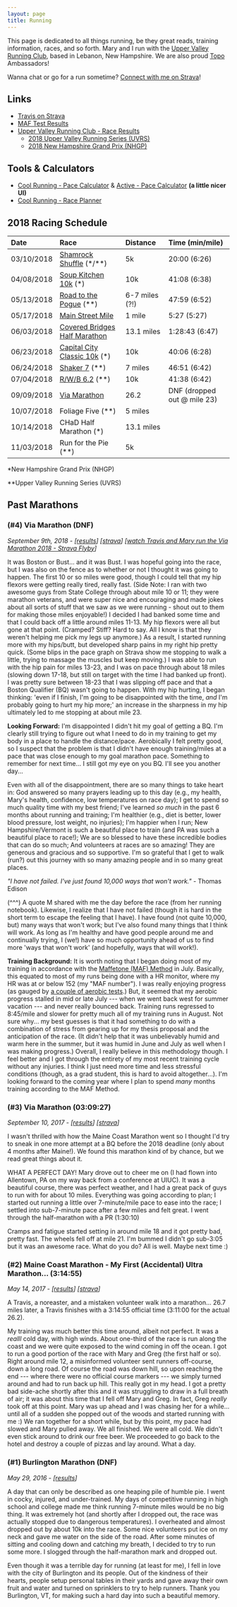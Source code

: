 ```yaml
---
layout: page
title: Running
---
```


This page is dedicated to all things running, be they great reads, training information, races, and so forth.
Mary and I run with the [Upper Valley Running Club](http://uppervalleyrunningclub.org/), based in Lebanon, New Hampshire.
We are also proud [Topo](https://www.topoathletic.com/) Ambassadors!

Wanna chat or go for a run sometime? [Connect with me on Strava](https://www.strava.com/athletes/traviswpeters)!

## Links

* [Travis on Strava](https://www.strava.com/athletes/traviswpeters)
* [MAF Test Results](https://docs.google.com/spreadsheets/d/1KV7-Jj6z1sFdLgS2WxpIS7vLblWPOVAQLqPu0ZVeRNQ/edit?usp=sharing)
* [Upper Valley Running Club - Race Results](http://uppervalleyrunningclub.org/race-results-page/?race_id=0&runner_id=171)
    * [2018 Upper Valley Running Series (UVRS)](http://uppervalleyrunningclub.org/2018-uvrs/)
    * [2018 New Hampshire Grand Prix (NHGP)](http://www.nhgp.org/)

## Tools & Calculators

* [Cool Running - Pace Calculator](http://www.coolrunning.com/engine/4/4_1/96.shtml) & [Active - Pace Calculator](https://www.active.com/fitness/calculators/pace) **(a little nicer UI)**
* [Cool Running - Race Planner](http://www.coolrunning.com/engine/4/4_1/97.shtml)

<!--

## TODO: Calculators

Option 1 (basic): add total distance, plus time (in hours, minutes, seconds) => avg. pace/mile
    - bonus: extend to support kilometers, not just miles.
Option 2: Add mile splits (mile 1, mile 2, ...) and have it sum them => total time, avg. pace/mile
    - allow option to "select" a subset of the miles, and compute total time/avg. pace/mile just for the selected miles

distance_in_miles = 5;
hours = 0;
minutes = 0;
seconds = 0;
total_time_in_seconds = (hours * 60 * 60) + (minutes * 60) + (seconds * 1); -->

## 2018 Racing Schedule

<div class="travis-table" markdown="1">

| Date       | Race                                                                                                | Distance       | Time (min/mile)             |
| :--------- | :-------------------------------------------------------------------------------------------------- | :------------- | :-------------------------- |
| 03/10/2018 | [Shamrock Shuffle](https://lebanonnh.gov/820/Results) (*/**)                                        | 5k             | 20:00 (6:26)                |
| 04/08/2018 | [Soup Kitchen 10k](http://nsks.org/racehome0.aspx) (*)                                              | 10k            | 41:08 (6:38)                |
| 05/13/2018 | [Road to the Pogue](http://www.roadtothepogue.com/) (**)                                            | 6-7 miles (?!) | 47:59 (6:52)                |
| 05/17/2018 | [Main Street Mile](https://www.hanoverrec.com/info/activities/program_details.aspx?ProgramID=30114) | 1 mile         | 5:27  (5:27)                |
| 06/03/2018 | [Covered Bridges Half Marathon](http://cbhm.com/)                                                   | 13.1 miles     | 1:28:43 (6:47)              |
| 06/23/2018 | [Capital City Classic 10k](http://www.iresultslive.com/?op=individual&eid=3216&refid=45910458)  (*) | 10k            | 40:06 (6:28)                |
| 06/24/2018 | [Shaker 7](http://www.iresultslive.com/?op=summary&eid=3313) (**)                                   | 7 miles        | 46:51 (6:42)                |
| 07/04/2018 | [R/W/B 6.2](http://www.coolrunning.com/results/18/nh/Jul4_RedWhi_set1.shtml) (**)                   | 10k            | 41:38 (6:42)                |                  
| 09/09/2018 | [Via Marathon](http://www.viamarathon.org/)                                                         | 26.2           | DNF (dropped out @ mile 23) |    
| 10/07/2018 | Foliage Five  (**)    | 5 miles        |                 |
| 10/14/2018 | CHaD Half Marathon (*)    | 13.1 miles        |                 |    
| 11/03/2018 | Run for the Pie  (**)    | 5k        |                 |    

</div>

\*New Hampshire Grand Prix (NHGP)

\*\*Upper Valley Running Series (UVRS)

## Past Marathons


### (#4) Via Marathon (DNF)
*September 9th, 2018 -
[[results](https://results.rmraces.live/Via-Marathon/events/2018/lehigh-valley-health-network-via-marathon/results)]
[[strava](https://www.strava.com/activities/1830601967)]
[[watch Travis and Mary run the Via Marathon 2018 - Strava Flyby](https://labs.strava.com/flyby/viewer/#1830601967?c=dr4qgvu7&z=D&t=1RbF_O&a=78QcbU9sGm0)]*

It was Boston or Bust... and it was Bust.
I was hopeful going into the race, but I was also on the fence as to whether or not I thought it was going to happen.
The first 10 or so miles were good, though I could tell that my hip flexors were getting really tired, really fast.
(Side Note: I ran with two awesome guys from State College through about mile 10 or 11;
    they were marathon veterans, and were super nice and encouraging and made jokes about all sorts of stuff that we saw as we were running - shout out to them for making those miles enjoyable!)
I decided I had banked some time and that I could back off a little around miles 11-13.
My hip flexors were all but gone at that point.
(Cramped? Stiff? Hard to say. All I know is that they weren't helping me pick my legs up anymore.)
As a result, I started running more with my hips/butt, but developed sharp pains in my right hip pretty quick.
(Some blips in the pace graph on Strava show me stopping to walk a little, trying to massage the muscles but keep moving.)
I was able to run with the hip pain for miles 13-23, and I was on pace through about 18 miles (slowing down 17-18, but still on target with the time I had banked up front).
I was pretty sure between 18-23 that I was slipping off pace and that a Boston Qualifier (BQ) wasn't going to happen.
With my hip hurting, I began thinking: 'even if I finish, I'm going to be disappointed with the time, *and* I'm probably going to hurt my hip more;'
    an increase in the sharpness in my hip ultimately led to me stopping at about mile 23.

**Looking Forward:**
I'm disappointed I didn't hit my goal of getting a BQ.
I'm clearly still trying to figure out what I need to do in my training to get my body in a place to handle the distance/pace.
Aerobically I felt pretty good, so I suspect that the problem is that I didn't have enough training/miles at a pace that was close enough to my goal marathon pace.
Something to remember for next time...
I still got my eye on you BQ. I'll see you another day...

Even with all of the disappointment, there are so many things to take heart in:
God answered so many prayers leading up to this day (e.g., my health, Mary's health, confidence, low temperatures on race day);
I get to spend so much quality time with my best friend;
I've learned *so much* in the past 6 months about running and training;
I'm healthier (e.g., diet is better, lower blood pressure, lost weight, no injuries);
I'm happier when I run;
New Hampshire/Vermont is such a beautiful place to train (and PA was such a beautiful place to race!);
We are so blessed to have these incredible bodies that can do so much;
And volunteers at races are so amazing! They are generous and gracious and so supportive.
I'm so grateful that I get to walk (run?) out this journey with so many amazing people and in so many great places.

*"I have not failed. I've just found 10,000 ways that won't work."* - Thomas Edison

(^^^) A quote M shared with me the day before the race (from her running notebook).
Likewise, I realize that I have not failed (though it is hard in the short term to escape the feeling that I have).
I have found (not quite 10,000, but) many ways that won't work; but I've also found many things that I think will work.
As long as I'm healthy and have good people around me and continually trying,
    I (we!) have so much opportunity ahead of us to find more 'ways that won't work' (and hopefully, ways that will work!).

**Training Background:**
It is worth noting that I began doing most of my training in accordance with the [Maffetone (MAF) Method](https://philmaffetone.com/what-is-maf/) in July.
Basically, this equated to most of my runs being done with a HR monitor, where my HR was at or below 152 (my "MAF number").
I was really enjoying progress (as gauged by [a couple of aerobic tests](https://docs.google.com/spreadsheets/d/1KV7-Jj6z1sFdLgS2WxpIS7vLblWPOVAQLqPu0ZVeRNQ/edit#gid=0).)
But, it seemed that my aerobic progress stalled in mid or late July --- when we went back west for summer vacation --- and never really bounced back.
Training runs regressed to 8:45/mile and slower for pretty much all of my training runs in August. Not sure why...
    my best guesses is that it had something to do with a combination of stress from gearing up for my thesis proposal and the anticipation of the race.
(It didn't help that it was unbelievably humid and warm here in the summer, but it was humid in June and July as well when I was making progress.)
Overall, I really believe in this methodology though.
I feel better and I got through the entirety of my most recent training cycle without any injuries.
I think I just need more time and less stressful conditions (though, as a grad student, this is hard to avoid altogether...).
I'm looking forward to the coming year where I plan to spend *many* months training according to the MAF Method.

### (#3) Via Marathon (03:09:27)
*September 10, 2017 - [[results](https://results.chronotrack.com/event/results/event/event-32681)] [[strava](https://www.strava.com/activities/1178239615)]*

I wasn't thrilled with how the Maine Coast Marathon went so I thought I'd try to sneak in one more attempt at a BQ before the 2018 deadline (only about 4 months after Maine!).
We found this marathon kind of by chance, but we read great things about it.

WHAT A PERFECT DAY!
Mary drove out to cheer me on (I had flown into Allentown, PA on my way back from a conference at UIUC).
It was a beautiful course, there was perfect weather, and I had a great pack of guys to run with for about 10 miles.
Everything was going according to plan;
I started out running a little over 7-minute/mile pace to ease into the race;
I settled into sub-7-minute pace after a few miles and felt great.
I went through the half-marathon with a PR (1:30:10)

Cramps and fatigue started setting in around mile 18 and it got pretty bad, pretty fast.
The wheels fell off at mile 21.
I'm bummed I didn't go sub-3:05 but it was an awesome race.
What do you do? All is well. Maybe next time :)

### (#2) Maine Coast Marathon - My First (Accidental) Ultra Marathon... (3:14:55)
*May 14, 2017 - [[results](https://my.racewire.com/results/33401/37916)] [[strava](https://www.strava.com/activities/987404829)]*

A Travis, a noreaster, and a mistaken volunteer walk into a marathon...
26.7 miles later, a Travis finishes with a 3:14:55 official time (3:11:00 for the actual 26.2).

My training was much better this time around, albeit not perfect.
It was a *realll* cold day, with high winds.
About one-third of the race is run along the coast and we were quite exposed to the wind coming in off the ocean.
I got to run a good portion of the race with Mary and Greg (the first half or so).
Right around mile 12, a misinformed volunteer sent runners off-course, down a long road.
Of course the road was down hill, so upon reaching the end --- where there were no official course markers --- we simply turned around and had to run back up hill.
This really got in my head.
I got a pretty bad side-ache shortly after this and it was struggling to draw in a full breath of air;
it was about this time that I fell off Mary and Greg.
In fact, Greg *really* took off at this point.
Mary was up ahead and I was chasing her for a while... until all of a sudden she popped out of the woods and started running with me :)
We ran together for a short while, but by this point, my pace had slowed and Mary pulled away.
We all finished. We were all cold. We didn't even stick around to drink our free beer.
We proceeded to go back to the hotel and destroy a couple of pizzas and lay around.
What a day.

### (#1) Burlington Marathon (DNF)
*May 29, 2016 -  [[results](http://www.coolrunning.com/results/16/vt/May29_28thPe_set1.shtml)]*

A day that can only be described as one heaping pile of humble pie.
I went in cocky, injured, and under-trained.
My days of competitive running in high school and college made me think running 7-minute miles would be no big thing.
It was extremely hot (and shortly after I dropped out, the race was actually stopped due to dangerous temperatures).
I overheated and almost dropped out by about 10k into the race.
Some nice volunteers put ice on my neck and gave me water on the side of the road.
After some minutes of sitting and cooling down and catching my breath, I decided to try to run some more.
I slogged through the half-marathon mark and dropped out.

Even though it was a terrible day for running (at least for me), I fell in love with the city of Burlington and its people.
Out of the kindness of their hearts, people setup personal tables in their yards and gave away their own fruit and water and turned on sprinklers to try to help runners.
Thank you Burlington, VT, for making such a hard day into such a beautiful memory.
